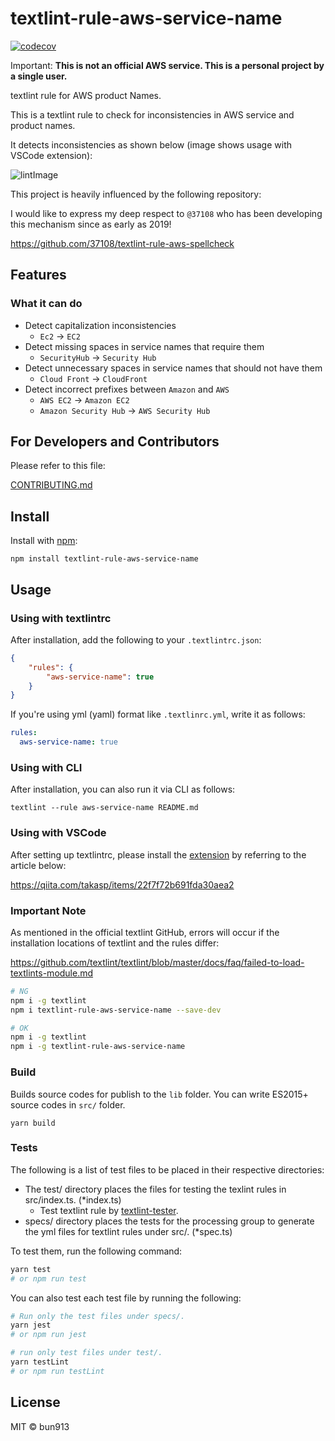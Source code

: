 # textlint-rule-aws-service-name

[![codecov](https://codecov.io/gh/bun913/textlint-rule-aws-service-name/graph/badge.svg?token=DHEBLPSP4O)](https://codecov.io/gh/bun913/textlint-rule-aws-service-name)

Important: **This is not an official AWS service. This is a personal project by a single user.**

textlint rule for AWS product Names.

This is a textlint rule to check for inconsistencies in AWS service and product names.

It detects inconsistencies as shown below (image shows usage with VSCode extension):

![lintImage](https://user-images.githubusercontent.com/73948280/223648022-c5f1b015-3c1c-4456-8792-3f2c03c9bd67.png)

This project is heavily influenced by the following repository:

I would like to express my deep respect to `@37108` who has been developing this mechanism since as early as 2019!

https://github.com/37108/textlint-rule-aws-spellcheck

## Features

### What it can do

- Detect capitalization inconsistencies
    - `Ec2` -> `EC2`
- Detect missing spaces in service names that require them
    - `SecurityHub` -> `Security Hub`
- Detect unnecessary spaces in service names that should not have them
    - `Cloud Front` -> `CloudFront`
- Detect incorrect prefixes between `Amazon` and `AWS`
    - `AWS EC2` -> `Amazon EC2`
    - `Amazon Security Hub` -> `AWS Security Hub`

## For Developers and Contributors

Please refer to this file:

[CONTRIBUTING.md](https://github.com/bun913/textlint-rule-aws-service-name/blob/main/CONTRIBUTING.md)

## Install

Install with [npm](https://www.npmjs.com/):

```
npm install textlint-rule-aws-service-name
```

## Usage

### Using with textlintrc

After installation, add the following to your `.textlintrc.json`:

```json
{
    "rules": {
        "aws-service-name": true
    }
}
```

If you're using yml (yaml) format like `.textlinrc.yml`, write it as follows:

```yml
rules:
  aws-service-name: true
```

### Using with CLI

After installation, you can also run it via CLI as follows:

```
textlint --rule aws-service-name README.md
```

### Using with VSCode

After setting up textlintrc, please install the [extension](https://marketplace.visualstudio.com/items?itemName=taichi.vscode-textlint) by referring to the article below:

https://qiita.com/takasp/items/22f7f72b691fda30aea2

### Important Note

As mentioned in the official textlint GitHub, errors will occur if the installation locations of textlint and the rules differ:

https://github.com/textlint/textlint/blob/master/docs/faq/failed-to-load-textlints-module.md

```bash
# NG
npm i -g textlint
npm i textlint-rule-aws-service-name --save-dev
```

```bash
# OK
npm i -g textlint
npm i -g textlint-rule-aws-service-name
```

### Build

Builds source codes for publish to the `lib` folder.
You can write ES2015+ source codes in `src/` folder.

```
yarn build
```

### Tests

The following is a list of test files to be placed in their respective directories:

- The test/ directory places the files for testing the texlint rules in src/index.ts. (*index.ts)
    - Test textlint rule by [textlint-tester](https://github.com/textlint/textlint-tester).
- specs/ directory places the tests for the processing group to generate the yml files for textlint rules under src/. (*spec.ts)

To test them, run the following command:

```bash
yarn test
# or npm run test
```

You can also test each test file by running the following:

```bash
# Run only the test files under specs/.
yarn jest
# or npm run jest
```

```bash
# run only test files under test/.
yarn testLint
# or npm run testLint
```

## License

MIT © bun913
